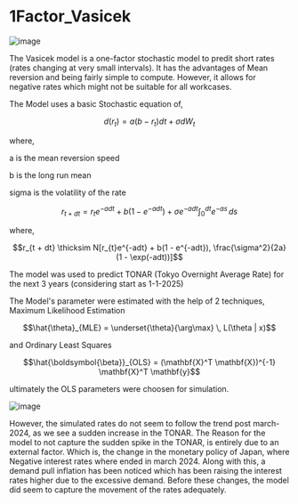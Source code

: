 # 1Factor_Vasicek

![image](https://github.com/user-attachments/assets/b1e0d446-082a-4c93-86a2-991b9a7720f8)

The Vasicek model is a one-factor stochastic model to predit short rates (rates changing at very small intervals). It has the advantages of Mean reversion and being fairly simple to compute. However, it allows for negative rates which might not be suitable for all workcases.

The Model uses a basic Stochastic equation of,
```math
d(r_{t}) = a(b - r_{t})dt + {\sigma}dW_{t}
```
where,

a is the mean reversion speed

b is the long run mean 

sigma is the volatility of the rate
  
```math
r_{t + dt} = r_{t}e^{-adt} + b(1 - e^{-adt}) + {\sigma}e^{-adt}{\int_{0}^{dt} e^{-as} \, ds}
```
where,
```math
r_{t + dt} \thicksim N[r_{t}e^{-adt} + b(1 - e^{-adt}), \frac{\sigma^2}{2a} (1 - \exp(-adt))]
```

The model was used to predict TONAR (Tokyo Overnight Average Rate) for the next 3 years (considering start as 1-1-2025)

The Model's parameter were estimated with the help of 2 techniques, 
Maximum Likelihood Estimation 
```math
\hat{\theta}_{MLE} = \underset{\theta}{\arg\max} \, L(\theta | x)
```
and Ordinary Least Squares
```math
\hat{\boldsymbol{\beta}}_{OLS} = (\mathbf{X}^T \mathbf{X})^{-1} \mathbf{X}^T \mathbf{y}
```

ultimately the OLS parameters were choosen for simulation.

![image](https://github.com/user-attachments/assets/37b71924-f00b-482f-a393-11f6384176c0)

However, the simulated rates do not seem to follow the trend post march-2024, as we see a sudden increase in the TONAR.
The Reason for the model to not capture the sudden spike in the TONAR, is entirely due to an external factor. 
Which is, the change in the monetary policy of Japan, where Negative interest rates where ended in march 2024.
Along with this, a demand pull inflation has been noticed which has been raising the interest rates higher due to the excessive demand.
Before these changes, the model did seem to capture the movement of the rates adequately.
